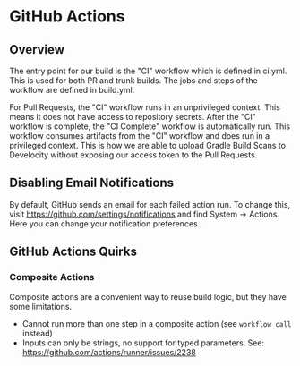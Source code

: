 # GitHub Actions

## Overview

The entry point for our build is the "CI" workflow which is defined in ci.yml.
This is used for both PR and trunk builds. The jobs and steps of the workflow
are defined in build.yml.

For Pull Requests, the "CI" workflow runs in an unprivileged context. This means
it does not have access to repository secrets. After the "CI" workflow is complete, 
the "CI Complete" workflow is automatically run. This workflow consumes artifacts
from the "CI" workflow and does run in a privileged context. This is how we are
able to upload Gradle Build Scans to Develocity without exposing our access
token to the Pull Requests.

## Disabling Email Notifications

By default, GitHub sends an email for each failed action run. To change this,
visit https://github.com/settings/notifications and find System -> Actions.
Here you can change your notification preferences.

## GitHub Actions Quirks

### Composite Actions

Composite actions are a convenient way to reuse build logic, but they have
some limitations. 

- Cannot run more than one step in a composite action (see `workflow_call` instead)
- Inputs can only be strings, no support for typed parameters. See: https://github.com/actions/runner/issues/2238
